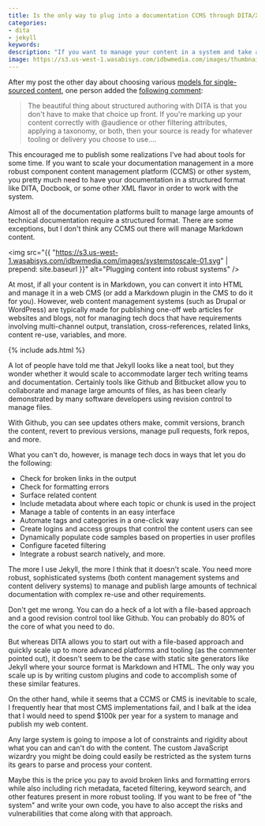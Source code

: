 ```yaml
---
title: Is the only way to plug into a documentation CCMS through DITA/XML?
categories:
- dita
- jekyll
keywords:
description: "If you want to manage your content in a system and take advantage of more robust documentation management, it seems like your content needs to be in DITA or XML for the system to parse and process it. Almost no component content management systems handle anything like Markdown or other unstructured content. This requirement will likely always push large teams toward DITA/XML."
image: https://s3.us-west-1.wasabisys.com/idbwmedia.com/images/thumbnails/ditaxmlccms.png
---
```


After my post the other day about choosing various [models for single-sourced content](https://idratherbewriting.com/2016/02/11/the-problem-with-single-source-publishing/), one person added the [following comment](https://idratherbewriting.com/2016/02/11/the-problem-with-single-source-publishing/#comment-2510062908):

>The beautiful thing about structured authoring with DITA is that you don't have to make that choice up front. If you're marking up your content correctly with @audience or other filtering attributes, applying a taxonomy, or both, then your source is ready for whatever tooling or delivery you choose to use....

This encouraged me to publish some realizations I've had about tools for some time. If you want to scale your documentation management in a more robust component content management platform (CCMS) or other system, you pretty much need to have your documentation in a structured format like DITA, Docbook, or some other XML flavor in order to work with the system.

Almost all of the documentation platforms built to manage large amounts of technical documentation require a structured format. There are some exceptions, but I don't think any CCMS out there will manage Markdown content.

<img src="{{ "https://s3.us-west-1.wasabisys.com/idbwmedia.com/images/systemstoscale-01.svg" | prepend: site.baseurl }}" alt="Plugging content into robust systems" />

At most, if all your content is in Markdown, you can convert it into HTML and manage it in a web CMS (or add a Markdown plugin in the CMS to do it for you). However, web content management systems (such as Drupal or WordPress) are typically made for publishing one-off web articles for websites and blogs, not for managing tech docs that have requirements involving multi-channel output, translation, cross-references, related links, content re-use, variables, and more.

{% include ads.html %}

A lot of people have told me that Jekyll looks like a neat tool, but they wonder whether it would scale to accommodate larger tech writing teams and documentation. Certainly tools like Github and Bitbucket allow you to collaborate and manage large amounts of files, as has been clearly demonstrated by many software developers using revision control to manage files.

With Github, you can see updates others make, commit versions, branch the content, revert to previous versions, manage pull requests, fork repos, and more.

What you can't do, however, is manage tech docs in ways that let you do the following:

* Check for broken links in the output
* Check for formatting errors
* Surface related content
* Include metadata about where each topic or chunk is used in the project
* Manage a table of contents in an easy interface
* Automate tags and categories in a one-click way
* Create logins and access groups that control the content users can see
* Dynamically populate code samples based on properties in user profiles
* Configure faceted filtering
* Integrate a robust search natively, and more.

The more I use Jekyll, the more I think that it doesn't scale. You need more robust, sophisticated systems (both content management systems and content delivery systems) to manage and publish large amounts of technical documentation with complex re-use and other requirements.

Don't get me wrong. You can do a heck of a lot with a file-based approach and a good revision control tool like Github. You can probably do 80% of the core of what you need to do.

But whereas DITA allows you to start out with a file-based approach and quickly scale up to more advanced platforms and tooling (as the commenter pointed out), it doesn't seem to be the case with static site generators like Jekyll where your source format is Markdown and HTML. The only way you scale up is by writing custom plugins and code to accomplish some of these similar features.

On the other hand, while it seems that a CCMS or CMS is inevitable to scale, I frequently hear that most CMS implementations fail, and I balk at the idea that I would need to spend $100k per year for a system to manage and publish my web content.

Any large system is going to impose a lot of constraints and rigidity about what you can and can't do with the content. The custom JavaScript wizardry you might be doing could easily be restricted as the system turns its gears to parse and process your content.

Maybe this is the price you pay to avoid broken links and formatting errors while also including rich metadata, faceted filtering, keyword search, and other features present in more robust tooling. If you want to be free of "the system" and write your own code, you have to also accept the risks and vulnerabilities that come along with that approach.
